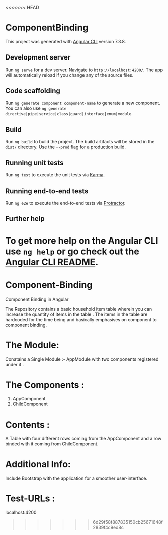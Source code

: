 <<<<<<< HEAD
# ComponentBinding

This project was generated with [Angular CLI](https://github.com/angular/angular-cli) version 7.3.8.

## Development server

Run `ng serve` for a dev server. Navigate to `http://localhost:4200/`. The app will automatically reload if you change any of the source files.

## Code scaffolding

Run `ng generate component component-name` to generate a new component. You can also use `ng generate directive|pipe|service|class|guard|interface|enum|module`.

## Build

Run `ng build` to build the project. The build artifacts will be stored in the `dist/` directory. Use the `--prod` flag for a production build.

## Running unit tests

Run `ng test` to execute the unit tests via [Karma](https://karma-runner.github.io).

## Running end-to-end tests

Run `ng e2e` to execute the end-to-end tests via [Protractor](http://www.protractortest.org/).

## Further help

To get more help on the Angular CLI use `ng help` or go check out the [Angular CLI README](https://github.com/angular/angular-cli/blob/master/README.md).
=======
# Component-Binding
Component Binding in Angular

The Repository contains a basic household item table wherein you can increase the quantity of items in the table . The items in the table are hardcoded for the time being and basically emphasises on component to component binding.

# The Module:
Conatains a Single Module :- AppModule with two components registered under it .

# The Components :
1. AppComponent
2. ChildComponent

# Contents :
A Table with four different rows coming from the AppComponent and a row binded with it coming from ChildComponent.

# Additional Info:
Include Bootstrap with the application for a smoother user-interface.

# Test-URLs :
localhost:4200
>>>>>>> 6d29f58f887835150cb25671648f2839f4c9ed8c
